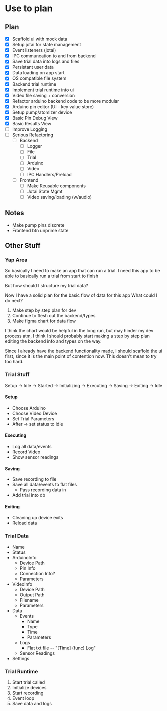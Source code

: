 # Use to plan

## Plan

- [x] Scaffold ui with mock data
- [x] Setup jotai for state management
- [x] Event listeners (jotai)
- [x] IPC communcation to and from backend
- [x] Save trial data into logs and files
- [x] Persistant user data
- [x] Data loading on app start
- [x] OS compatible file system
- [x] Backend trial runtime
- [x] Implement trial runtime into ui
- [x] Video file saving + conversion
- [x] Refactor arduino backend code to be more modular
- [x] Arduino pin editor (UI - key value store)
- [x] Setup pump/atomizer device
- [x] Basic Pin Debug View
- [x] Basic Results View
- [ ] Improve Logging
- [ ] Serious Refactoring
  - [ ] Backend
    - [ ] Logger
    - [ ] File
    - [ ] Trial
    - [ ] Arduino
    - [ ] Video
    - [ ] IPC Handlers/Preload
  - [ ] Frontend
    - [ ] Make Reusable components
    - [ ] Jotai State Mgmt
    - [ ] Video saving/loading (w/audio)

## Notes

- Make pump pins discrete
- Frontend btn unprime state

## Other Stuff

### Yap Area

So basically I need to make an app that can run a trial.
I need this app to be able to basically run a trial from start to finish

But how should I structure my trial data?

Now I have a solid plan for the basic flow of data for this app
What could I do next?

1. Make step by step plan for dev
2. Continue to flesh out the backend/types
3. Make figma chart for data flow

I think the chart would be helpful in the long run, but may hinder my dev
process atm, I think I should probably start making a step by step plan
editing the backend info and types on the way.

Since I already have the backend functionality made, I should scaffold the ui
first, since it is the main point of contention now. This doesn't mean to try
too hard.

### Trial Stuff

Setup -> Idle -> Started -> Initializing -> Executing -> Saving -> Exiting -> Idle

#### Setup

- Choose Arduino
- Choose Video Device
- Set Trial Parameters
- After -> set status to idle

#### Executing

- Log all data/events
- Record Video
- Show sensor readings

#### Saving

- Save recording to file
- Save all data/events to flat files
  - Pass recording data in
- Add trial into db

#### Exiting

- Cleaning up device exits
- Reload data

### Trial Data

- Name
- Status
- ArduinoInfo
  - Device Path
  - Pin Info
  - Connection Info?
  - Parameters
- VideoInfo
  - Device Path
  - Output Path
  - Filename
  - Parameters
- Data
  - Events
    - Name
    - Type
    - Time
    - Parameters
  - Logs
    - Flat txt file -- "[Time] <file> (func) Log"
  - Sensor Readings
- Settings

### Trial Runtime

1. Start trial called
2. Initialize devices
3. Start recording
4. Event loop
5. Save data and logs
